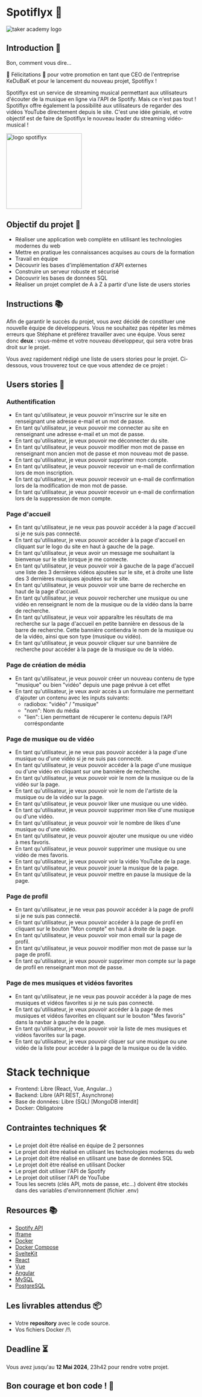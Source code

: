 # Spotiflyx 📼

![taker academy logo](https://github.com/Taker-Academy/Spotiflyx/assets/86067803/e6d18a15-5bcd-46e5-8d98-de01503e5381)


## Introduction 🎤

Bon, comment vous dire...

🎉 Félicitations 🎉
pour votre promotion en tant que CEO de l'entreprise KeDuBaK et pour le lancement du nouveau projet, Spotiflyx !

Spotiflyx est un service de streaming musical permettant aux utilisateurs d'écouter de la musique en ligne via l'API de Spotify. Mais ce n'est pas tout ! Spotiflyx offre également la possibilité aux utilisateurs de regarder des vidéos YouTube directement depuis le site. C'est une idée géniale, et votre objectif est de faire de Spotiflyx le nouveau leader du streaming vidéo-musical !

<img src="https://github.com/Taker-Academy/Spotiflyx/assets/86067803/8923f7d6-f23e-4a6b-aabf-9e10e4fb8e44" alt="logo spotiflyx" width="200"/>

## Objectif du projet 🎯
- Réaliser une application web complète en utilisant les technologies modernes du web
- Mettre en pratique les connaissances acquises au cours de la formation
- Travail en équipe
- Découvrir les bases d'implémentation d'API externes
- Construire un serveur robuste et sécurisé
- Découvrir les bases de données SQL
- Réaliser un projet complet de A à Z à partir d'une liste de users stories

## Instructions 📚

Afin de garantir le succès du projet, vous avez décidé de constituer une nouvelle équipe de développeurs. Vous ne souhaitez pas répéter les mêmes erreurs que Stéphane et préférez travailler avec une équipe. Vous serez donc **deux** : vous-même et votre nouveau développeur, qui sera votre bras droit sur le projet.

Vous avez rapidement rédigé une liste de users stories pour le projet. Ci-dessous, vous trouverez tout ce que vous attendez de ce projet :

## Users stories 📝

### Authentification

- En tant qu'utilisateur, je veux pouvoir m'inscrire sur le site en renseignant une adresse e-mail et un mot de passe.
- En tant qu'utilisateur, je veux pouvoir me connecter au site en renseignant une adresse e-mail et un mot de passe.
- En tant qu'utilisateur, je veux pouvoir me déconnecter du site.
- En tant qu'utilisateur, je veux pouvoir modifier mon mot de passe en renseignant mon ancien mot de passe et mon nouveau mot de passe.
- En tant qu'utilisateur, je veux pouvoir supprimer mon compte.
- En tant qu'utilisateur, je veux pouvoir recevoir un e-mail de confirmation lors de mon inscription.
- En tant qu'utilisateur, je veux pouvoir recevoir un e-mail de confirmation lors de la modification de mon mot de passe.
- En tant qu'utilisateur, je veux pouvoir recevoir un e-mail de confirmation lors de la suppression de mon compte.

### Page d'accueil
- En tant qu'utilisateur, je ne veux pas pouvoir accéder à la page d'accueil si je ne suis pas connecté.
- En tant qu'utilisateur, je veux pouvoir accéder à la page d'accueil en cliquant sur le logo du site en haut à gauche de la page.
- En tant qu'utilisateur, je veux avoir un message me souhaitant la bienvenue sur le site lorsque je me connecte.
- En tant qu'utilisateur, je veux pouvoir voir à gauche de la page d'accueil une liste des 3 dernières vidéos ajoutées sur le site, et à droite une liste des 3 dernières musiques ajoutées sur le site.
- En tant qu'utilisateur, je veux pouvoir voir une barre de recherche en haut de la page d'accueil.
- En tant qu'utilisateur, je veux pouvoir rechercher une musique ou une vidéo en renseignant le nom de la musique ou de la vidéo dans la barre de recherche.
- En tant qu'utilisateur, je veux voir apparaître les résultats de ma recherche sur la page d'accueil en petite bannière en dessous de la barre de recherche. Cette bannière contiendra le nom de la musique ou de la vidéo, ainsi que son type (musique ou vidéo).
- En tant qu'utilisateur, je veux pouvoir cliquer sur une bannière de recherche pour accéder à la page de la musique ou de la vidéo.

### Page de création de média
- En tant qu'utilisateur, je veux pouvoir créer un nouveau contenu de type "musique" ou bien "vidéo" depuis une page prévue à cet effet
- En tant qu'utilisateur, je veux avoir accès à un formulaire me permettant d'ajouter un contenu avec les inputs suivants:
  - radiobox: "vidéo" / "musique"
  - "nom": Nom du média
  - "lien": Lien permettant de récuperer le contenu depuis l'API corréspondante 
  
### Page de musique ou de vidéo
- En tant qu'utilisateur, je ne veux pas pouvoir accéder à la page d'une musique ou d'une vidéo si je ne suis pas connecté.
- En tant qu'utilisateur, je veux pouvoir accéder à la page d'une musique ou d'une vidéo en cliquant sur une bannière de recherche.
- En tant qu'utilisateur, je veux pouvoir voir le nom de la musique ou de la vidéo sur la page.
- En tant qu'utilisateur, je veux pouvoir voir le nom de l'artiste de la musique ou de la vidéo sur la page.
- En tant qu'utilisateur, je veux pouvoir liker une musique ou une vidéo.
- En tant qu'utilisateur, je veux pouvoir supprimer mon like d'une musique ou d'une vidéo.
- En tant qu'utilisateur, je veux pouvoir voir le nombre de likes d'une musique ou d'une vidéo.
- En tant qu'utilisateur, je veux pouvoir ajouter une musique ou une vidéo à mes favoris.
- En tant qu'utilisateur, je veux pouvoir supprimer une musique ou une vidéo de mes favoris.
- En tant qu'utilisateur, je veux pouvoir voir la vidéo YouTube de la page.
- En tant qu'utilisateur, je veux pouvoir jouer la musique de la page.
- En tant qu'utilisateur, je veux pouvoir mettre en pause la musique de la page.

### Page de profil
- En tant qu'utilisateur, je ne veux pas pouvoir accéder à la page de profil si je ne suis pas connecté.
- En tant qu'utilisateur, je veux pouvoir accéder à la page de profil en cliquant sur le bouton "Mon compte" en haut à droite de la page.
- En tant qu'utilisateur, je veux pouvoir voir mon email sur la page de profil.
- En tant qu'utilisateur, je veux pouvoir modifier mon mot de passe sur la page de profil.
- En tant qu'utilisateur, je veux pouvoir supprimer mon compte sur la page de profil en renseignant mon mot de passe.

### Page de mes musiques et vidéos favorites
- En tant qu'utilisateur, je ne veux pas pouvoir accéder à la page de mes musiques et vidéos favorites si je ne suis pas connecté.
- En tant qu'utilisateur, je veux pouvoir accéder à la page de mes musiques et vidéos favorites en cliquant sur le bouton "Mes favoris" dans la navbar à gauche de la page.
- En tant qu'utilisateur, je veux pouvoir voir la liste de mes musiques et vidéos favorites sur la page.
- En tant qu'utilisateur, je veux pouvoir cliquer sur une musique ou une vidéo de la liste pour accéder à la page de la musique ou de la vidéo.


# Stack technique
- Frontend: Libre (React, Vue, Angular...)
- Backend: Libre (API REST, Asynchrone)
- Base de données: Libre (SQL) [MongoDB interdit]
- Docker: Obligatoire

## Contraintes techniques 🛠️

- Le projet doit être réalisé en équipe de 2 personnes
- Le projet doit être réalisé en utilisant les technologies modernes du web
- Le projet doit être réalisé en utilisant une base de données SQL
- Le projet doit être réalisé en utilisant Docker
- Le projet doit utiliser l'API de Spotify
- Le projet doit utiliser l'API de YouTube
- Tous les secrets (clés API, mots de passe, etc...) doivent être stockés dans des variables d'environnement (fichier .env)


## Resources 📚

- [Spotify API](https://developer.spotify.com/documentation/web-api/)
- [Iframe](https://developer.mozilla.org/fr/docs/Web/HTML/Element/iframe)
- [Docker](https://www.docker.com/)
- [Docker Compose](https://docs.docker.com/compose/)
- [SvelteKit](https://kit.svelte.dev/)
- [React](https://fr.reactjs.org/)
- [Vue](https://vuejs.org/)
- [Angular](https://angular.io/)
- [MySQL](https://www.mysql.com/fr/)
- [PostgreSQL](https://www.postgresql.org/)


## Les livrables attendus 📦

- Votre **repository** avec le code source.
- Vos fichiers Docker /!\
  
## Deadline ⏳

Vous avez jusqu'au **12 Mai 2024**, 23h42 pour rendre votre projet.

## Bon courage et bon code ! 💪